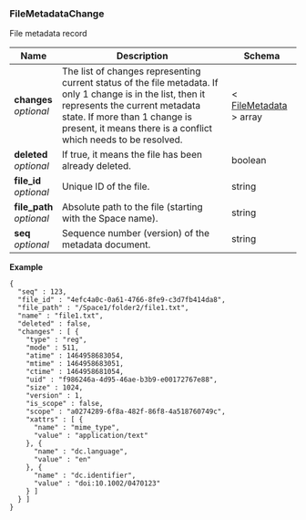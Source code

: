 
<a name="filemetadatachange"></a>
### FileMetadataChange
File metadata record


|Name|Description|Schema|
|---|---|---|
|**changes**  <br>*optional*|The list of changes representing current status of the file metadata. If only 1 change is in the list, then it represents the current metadata state. If more than 1 change is present, it means there is a conflict which needs to be resolved.|< [FileMetadata](FileMetadata.md#filemetadata) > array|
|**deleted**  <br>*optional*|If true, it means the file has been already deleted.|boolean|
|**file_id**  <br>*optional*|Unique ID of the file.|string|
|**file_path**  <br>*optional*|Absolute path to the file (starting with the Space name).|string|
|**seq**  <br>*optional*|Sequence number (version) of the metadata document.|string|

**Example**
```
{
  "seq" : 123,
  "file_id" : "4efc4a0c-0a61-4766-8fe9-c3d7fb414da8",
  "file_path" : "/Space1/folder2/file1.txt",
  "name" : "file1.txt",
  "deleted" : false,
  "changes" : [ {
    "type" : "reg",
    "mode" : 511,
    "atime" : 1464958683054,
    "mtime" : 1464958683051,
    "ctime" : 1464958681054,
    "uid" : "f986246a-4d95-46ae-b3b9-e00172767e88",
    "size" : 1024,
    "version" : 1,
    "is_scope" : false,
    "scope" : "a0274289-6f8a-482f-86f8-4a518760749c",
    "xattrs" : [ {
      "name" : "mime_type",
      "value" : "application/text"
    }, {
      "name" : "dc.language",
      "value" : "en"
    }, {
      "name" : "dc.identifier",
      "value" : "doi:10.1002/0470123"
    } ]
  } ]
}
```



